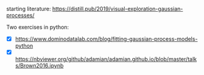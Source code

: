 starting literature: https://distill.pub/2019/visual-exploration-gaussian-processes/

Two exercises in python: 

* [X] https://www.dominodatalab.com/blog/fitting-gaussian-process-models-python
* [X] https://nbviewer.org/github/adamian/adamian.github.io/blob/master/talks/Brown2016.ipynb
